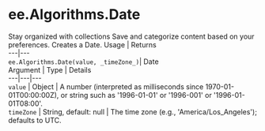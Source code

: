  
#  ee.Algorithms.Date
Stay organized with collections  Save and categorize content based on your preferences. 
Creates a Date. Usage | Returns  
---|---  
`ee.Algorithms.Date(value, _timeZone_)`|  Date  
Argument | Type | Details  
---|---|---  
`value` | Object | A number (interpreted as milliseconds since 1970-01-01T00:00:00Z), or string such as '1996-01-01' or '1996-001' or '1996-01-01T08:00'.  
`timeZone` | String, default: null | The time zone (e.g., 'America/Los_Angeles'); defaults to UTC.  
